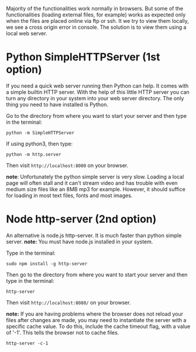 Majority of the functionalities work normally in browsers. But some of the functionalities (loading external files, for example) works as expected only when the files are placed online via ftp or ssh. It we try to view them locally, we see a cross origin error in console.
The solution is to view them using a local web server.

# Python SimpleHTTPServer (1st option)

If you need a quick web server running then Python can help. It comes with a simple builtin HTTP server. With the help of this little HTTP server you can turn any directory in your system into your web server directory. The only thing you need to have installed is Python.

Go to the directory from where you want to start your server and then type in the terminal:
```
python -m SimpleHTTPServer
```
If using python3, then type:
```
python -m http.server
```
Then visit ```http://localhost:8000``` on your browser.

**note**: Unfortunately the python simple server is very slow. Loading a local page will often stall and it can't stream video and has trouble with even medium size files like an 8MB mp3 for example. However, it should suffice for loading in most text files, fonts and most images.



# Node http-server (2nd option)

An alternative is node.js http-server. It is much faster than python simple server.
**note:** You must have node.js installed in your system.

Type in the terminal:
```
sudo npm install -g http-server
```
Then go to the directory from where you want to start your server and then type in the terminal:
```
http-server
```
Then visit ```http://localhost:8080/``` on your browser.

**note:** If you are having problems where the browser does not reload your files after changes are made, you may need to instantiate the server with a specific cache value. To do this, include the cache timeout flag, with a value of '-1'. This tells the browser not to cache files.
```
http-server -c-1
```



